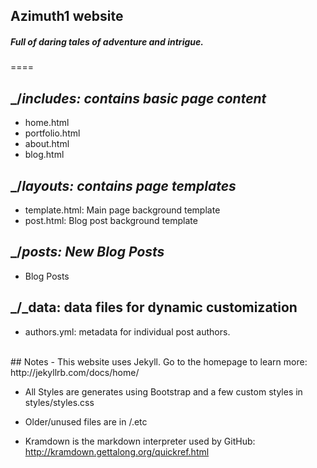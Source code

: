 ##  Azimuth1 website

##### _Full of daring tales of adventure and intrigue._
====

## _/_includes: contains basic page content_
- home.html
- portfolio.html
- about.html
- blog.html

## _/_layouts: contains page templates_
- template.html: Main page background template
- post.html: Blog post background template

## _/_posts: New Blog Posts_
- Blog Posts

## _/_data: data files for dynamic customization
- authors.yml: metadata for individual post authors.

<br>
##  Notes
- This website uses Jekyll. Go to the homepage to learn more: http://jekyllrb.com/docs/home/

- All Styles are generates using Bootstrap and a few custom styles in styles/styles.css

- Older/unused files are in /.etc
- Kramdown is the markdown interpreter used by GitHub: http://kramdown.gettalong.org/quickref.html
